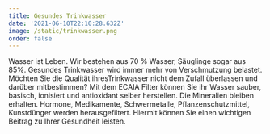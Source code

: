 ```yaml
---
title: Gesundes Trinkwasser
date: '2021-06-10T22:10:28.632Z'
image: /static/trinkwasser.png
order: false
---
```

Wasser ist Leben. Wir bestehen aus 70 % Wasser, Säuglinge sogar aus 85%. Gesundes Trinkwasser wird immer mehr von Verschmutzung belastet. Möchten Sie die Qualität ihresTrinkwasser nicht dem Zufall überlassen und darüber mitbestimmen? Mit dem ECAIA Filter können Sie ihr Wasser sauber, basisch, ionisiert und antioxidant selber herstellen. Die Mineralien bleiben erhalten. Hormone, Medikamente, Schwermetalle, Pflanzenschutzmittel, Kunstdünger werden herausgefiltert. Hiermit können Sie einen wichtigen Beitrag zu Ihrer Gesundheit leisten.